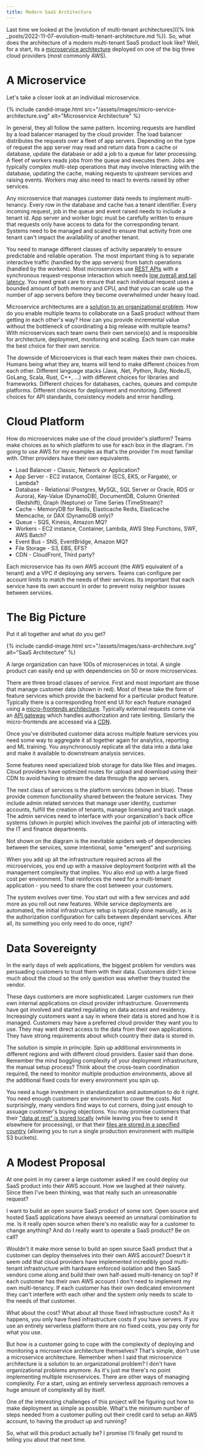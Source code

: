 ```yaml
---
title: Modern SaaS Architecture
---
```


Last time we looked at the [evolution of multi-tenant architectures]({% link _posts/2022-11-07-evolution-multi-tenant-architecture.md %}). So, what does the architecture of a modern multi-tenant SaaS product look like? Well, for a start, its a [microservice architecture](https://martinfowler.com/microservices/) deployed on one of the big three cloud providers (most commonly AWS).

# A Microservice

Let's take a closer look at an individual microservice.

{% include candid-image.html src="/assets/images/micro-service-architecture.svg" alt="Microservice Architecture" %}

In general, they all follow the same pattern. Incoming requests are handled by a load balancer managed by the cloud provider. The load balancer distributes the requests over a fleet of app servers. Depending on the type of request the app server may read and return data from a cache or database, update the database or add a job to a queue for later processing. A fleet of workers reads jobs from the queue and executes them. Jobs are typically complex multi-step operations that may involve interacting with the database, updating the cache, making requests to upstream services and raising events. Workers may also need to react to events raised by other services.

Any microservice that manages customer data needs to implement multi-tenancy. Every row in the database and cache has a tenant identifier. Every incoming request, job in the queue and event raised needs to include a tenant id. App server and worker logic must be carefully written to ensure that requests only have access to data for the corresponding tenant. Systems need to be managed and scaled to ensure that activity from one tenant can't impact the availability of another tenant. 

You need to manage different classes of activity separately to ensure predictable and reliable operation. The most important thing is to separate interactive traffic (handled by the app servers) from batch operations (handled by the workers). Most microservices use [REST APIs](https://aws.amazon.com/what-is/restful-api/) with a synchronous request-response interaction which needs [low overall and tail latency](https://brooker.co.za/blog/2021/04/19/latency.html). You need great care to ensure that each individual request uses a bounded amount of both memory and CPU, and that you can scale up the number of app servers before they become overwhelmed under heavy load.

Microservice architectures are a [solution to an organizational problem](https://martinfowler.com/bliki/MicroservicePremium.html). How do you enable multiple teams to collaborate on a SaaS product without them getting in each other's way? How can you provide incremental value without the bottleneck of coordinating a big release with multiple teams? With microservices each team owns their own service(s) and is responsible for architecture, deployment, monitoring and scaling. Each team can make the best choice for their own service. 

The downside of Microservices is that each team makes their own choices. Humans being what they are, teams will tend to make different choices from each other. Different language stacks (Java, .Net, Python, Ruby, NodeJS, GoLang, Scala, Rust, C++, ...) with different choices for libraries and frameworks. Different choices for databases, caches, queues and compute platforms. Different choices for deployment and monitoring. Different choices for API standards, consistency models and error handling. 

# Cloud Platform

How do microservices make use of the cloud provider's platform? Teams make choices as to which platform to use for each box in the diagram. I'm going to use AWS for my examples as that's the provider I'm most familiar with. Other providers have their own equivalents.

* Load Balancer - Classic, Network or Application?
* App Server - EC2 instance, Container (ECS, EKS, or Fargate), or Lambda?
* Database - Relational (Postgres, MySQL, SQL Server or Oracle, RDS or Aurora), Key-Value (DynamoDB), DocumentDB, Column Oriented (Redshift), Graph (Neptune) or Time Series (TimeStream)?
* Cache - MemoryDB for Redis, Elasticache Redis, Elasticache Memcache, or DAX (DynamoDB only)?
* Queue - SQS, Kinesis, Amazon MQ?
* Workers - EC2 instance, Container, Lambda, AWS Step Functions, SWF, AWS Batch?
* Event Bus - SNS, EventBridge, Amazon MQ?
* File Storage - S3, EBS, EFS?
* CDN - CloudFront, Third party?

Each microservice has its own AWS account (the AWS equivalent of a tenant) and a VPC if deploying any servers. Teams can configure per account limits to match the needs of their services. Its important that each service have its own account in order to prevent noisy neighbor issues between services. 

# The Big Picture

Put it all together and what do you get?

{% include candid-image.html src="/assets/images/sass-architecture.svg" alt="SaaS Architecture" %}

A large organization can have 100s of microservices in total. A single product can easily end up with dependencies on 50 or more microservices. 

There are three broad classes of service. First and most important are those that manage customer data (shown in red). Most of these take the form of feature services which provide the backend for a particular product feature. Typically there is a corresponding front end UI for each feature managed using a [micro-frontends architecture](https://martinfowler.com/articles/micro-frontends.html). Typically external requests come via an [API gateway](https://www.techtarget.com/whatis/definition/API-gateway-application-programming-interface-gateway) which handles authorization and rate limiting. Similarly the micro-frontends are accessed via a [CDN](https://en.wikipedia.org/wiki/Content_delivery_network).

Once you've distributed customer data across multiple feature services you need some way to aggregate it all together again for analytics, reporting and ML training. You asynchronously replicate all the data into a data lake and make it available to downstream analysis services.

Some features need specialized blob storage for data like files and images. Cloud providers have optimized routes for upload and download using their CDN to avoid having to stream the data through the app servers.

The next class of services is the platform services (shown in blue). These provide common functionality shared between the feature services. They include admin related services that manage user identity, customer accounts, fulfill the creation of tenants, manage licensing and track usage. The admin services need to interface with your organization's back office systems (shown in purple) which involves the painful job of interacting with the IT and finance departments.

Not shown on the diagram is the inevitable spiders web of dependencies between the services, some intentional, some "emergent" and surprising.

When you add up all the infrastructure required across all the microservices, you end up with a massive deployment footprint with all the management complexity that implies. You also end up with a large fixed cost per environment. That reinforces the need for a multi-tenant application - you need to share the cost between your customers.

The system evolves over time. You start out with a few services and add more as you roll out new features. While service deployments are automated, the initial infrastructure setup is typically done manually, as is the authorization configuration for calls between dependant services. After all, its something you only need to do once, right?

# Data Sovereignty 

In the early days of web applications, the biggest problem for vendors was persuading customers to trust them with their data. Customers didn't know much about the cloud so the only question was whether they trusted the vendor.

These days customers are more sophisticated. Larger customers run their own internal applications on cloud provider infrastructure. Governments have got involved and started regulating on data access and residency. Increasingly customers want a say in where their data is stored and how it is managed. Customers may have a preferred cloud provider they want you to use. They may want direct access to the data from their own applications. They have strong requirements about which country their data is stored in.

The solution is simple in principle. Spin up additional environments in different regions and with different cloud providers. Easier said than done. Remember the mind boggling complexity of your deployment infrastructure, the manual setup process? Think about the cross-team coordination required, the need to monitor multiple production environments, above all the additional fixed costs for every environment you spin up. 

You need a huge investment in standardization and automation to do it right. You need enough customers per environment to cover the costs. Not surprisingly, many vendors find ways to cut corners, doing just enough to assuage customer's buying objections. You may promise customers that their ["data at rest" is stored locally](https://knowledge.autodesk.com/support/docs/learn-explore/caas/CloudHelp/cloudhelp/ENU/Docs-About-ACC/files/Europe-Data-Center-FAQ-html.html) (while leaving you free to send it elsewhere for processing), or that their [files are stored in a specified country](https://support.procore.com/faq/where-and-how-does-procore-store-customer-information) (allowing you to run a single production environment with multiple S3 buckets).

# A Modest Proposal

At one point in my career a large customer asked if we could deploy our SaaS product into their AWS account. How we laughed at their naivety. Since then I've been thinking, was that really such an unreasonable request?

I want to build an open source SaaS product of some sort. Open source and hosted SaaS applications have always seemed an unnatural combination to me. Is it really open source when there's no realistic way for a customer to change anything? And do I really want to operate a SaaS product? Be on call?

Wouldn't it make more sense to build an open source SaaS product that a customer can deploy themselves into their own AWS account? Doesn't it seem odd that cloud providers have implemented incredibly good multi-tenant infrastructure with hardware enforced isolation and then SaaS vendors come along and build their own half-assed multi-tenancy on top? If each customer has their own AWS account I don't need to implement my own multi-tenancy. If each customer has their own dedicated environment they can't interfere with each other and the system only needs to scale to the needs of that customer.

What about the cost? What about all those fixed infrastructure costs? As it happens, you only have fixed infrastructure costs if you have servers. If you use an entirely serverless platform there are no fixed costs, you pay only for what you use.

But how is a customer going to cope with the complexity of deploying and monitoring a microservice architecture themselves? That's simple, don't use a microservice architecture. Remember when I said that microservice architecture is a solution to an organizational problem? I don't have organizational problems anymore. As it's just me there's no point implementing multiple microservices. There are other ways of managing complexity. For a start, using an entirely serverless approach removes a huge amount of complexity all by itself.

One of the interesting challenges of this project will be figuring out how to make deployment as simple as possible. What's the minimum number of steps needed from a customer pulling out their credit card to setup an AWS account, to having the product up and running?

So, what will this product actually be? I promise I'll finally get round to telling you about that next time.